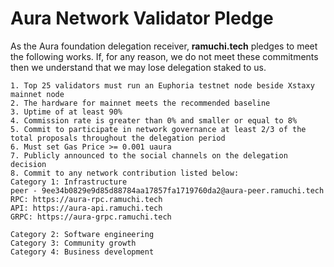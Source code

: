 # Aura Network Validator Pledge

As the Aura foundation delegation receiver, **ramuchi.tech** pledges to meet the following works. If, for any reason, we do not meet these commitments then we understand that we may lose delegation staked to us.

    1. Top 25 validators must run an Euphoria testnet node beside Xstaxy mainnet node
    2. The hardware for mainnet meets the recommended baseline    
    3. Uptime of at least 90%
    4. Commission rate is greater than 0% and smaller or equal to 8%
    5. Commit to participate in network governance at least 2/3 of the total proposals throughout the delegation period
    6. Must set Gas Price >= 0.001 uaura
    7. Publicly announced to the social channels on the delegation decision
    8. Commit to any network contribution listed below:
    Category 1: Infrastructure
    peer - 9ee34b0829e9d85d88784aa17857fa1719760da2@aura-peer.ramuchi.tech
    RPC: https://aura-rpc.ramuchi.tech
    API: https://aura-api.ramuchi.tech
    GRPC: https://aura-grpc.ramuchi.tech
    
    Category 2: Software engineering
    Category 3: Community growth
    Category 4: Business development
